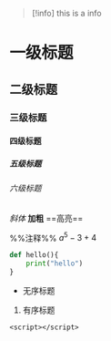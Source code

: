 

>[!info]
>this is a info



# 一级标题

## 二级标题

### 三级标题

#### 四级标题

##### 五级标题

###### 六级标题

*斜体*
**加粗**
==高亮==

%%注释%%
$a^5-3+4$





```python
def hello(){
	print("hello")
}
```

- 无序标题
1. 有序标题

`<script></script>`